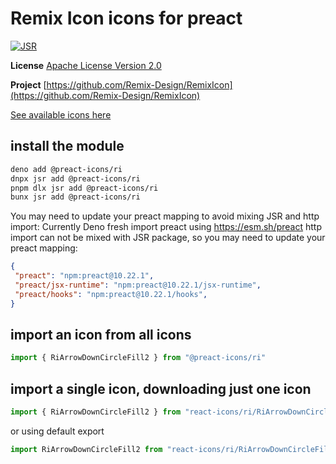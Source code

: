 # Remix Icon icons for preact

[![JSR](https://jsr.io/badges/@preact-icons/ri)](https://jsr.io/@preact-icons/ri)

**License** [Apache License Version 2.0](http://www.apache.org/licenses/)

**Project** [https://github.com/Remix-Design/RemixIcon](https://github.com/Remix-Design/RemixIcon)

[See available icons here](https://react-icons.deno.dev/ri)

## install the module

```bash
deno add @preact-icons/ri
dnpx jsr add @preact-icons/ri
pnpm dlx jsr add @preact-icons/ri
bunx jsr add @preact-icons/ri
```

You may need to update your preact mapping to avoid mixing JSR and http import:
Currently Deno fresh import preact using https://esm.sh/preact http import can not be mixed with JSR package, so you may need to update your preact mapping:
```json
{
 "preact": "npm:preact@10.22.1",
 "preact/jsx-runtime": "npm:preact@10.22.1/jsx-runtime",
 "preact/hooks": "npm:preact@10.22.1/hooks",
}
```

## import an icon from all icons

```ts
import { RiArrowDownCircleFill2 } from "@preact-icons/ri"
```

## import a single icon, downloading just one icon

```ts
import { RiArrowDownCircleFill2 } from "react-icons/ri/RiArrowDownCircleFill2"
```

or using default export

```ts
import RiArrowDownCircleFill2 from "react-icons/ri/RiArrowDownCircleFill2"
```
